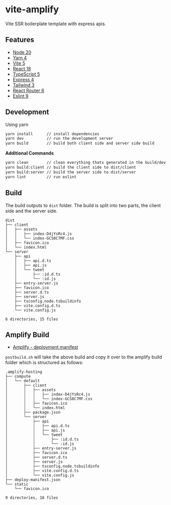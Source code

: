 # vite-amplify

Vite SSR boilerplate template with express apis.

## Features

* [Node 20](https://nodejs.org/en/)
* [Yarn 4](https://yarnpkg.com/)
* [Vite 5](https://vitejs.dev/)
* [React 18](https://reactjs.org/)
* [TypeScript 5](https://www.typescriptlang.org/)
* [Express 4](https://expressjs.com/)
* [Tailwind 3](https://tailwindcss.com/)
* [React Router 6](https://reactrouter.com/)
* [Eslint 9](https://eslint.org/)

## Development

Using yarn
```bash
yarn install      // install dependencies
yarn dev          // run the development server
yarn build        // build both client side and server side build
```

**Additional Commands**

```bash
yarn clean        // clean everything thats generated in the build/dev process
yarn build:client // build the client side to dist/client
yarn build:server // build the server side to dist/server
yarn lint         // run eslint
```

## Build

The build outputs to `dist` folder. The build is split into two parts, the client side and the server side.

```console
dist
├── client
│   ├── assets
│   │   ├── index-D4jYsRc4.js
│   │   └── index-GCS8C7MF.css
│   ├── favicon.ico
│   └── index.html
└── server
    ├── api
    │   ├── api.d.ts
    │   ├── api.js
    │   └── tweet
    │       ├── :id.d.ts
    │       └── :id.js
    ├── entry-server.js
    ├── favicon.ico
    ├── server.d.ts
    ├── server.js
    ├── tsconfig.node.tsbuildinfo
    ├── vite.config.d.ts
    └── vite.config.js

6 directories, 15 files
```

## Amplify Build

* [Amplify - deployment manifest](https://docs.aws.amazon.com/amplify/latest/userguide/deploy-express-server.html)

`postbuild.sh` will take the above build and copy it over to the amplify build folder which is structured as follows:

```console
.amplify-hosting
├── compute
│   └── default
│       ├── client
│       │   ├── assets
│       │   │   ├── index-D4jYsRc4.js
│       │   │   └── index-GCS8C7MF.css
│       │   ├── favicon.ico
│       │   └── index.html
│       ├── package.json
│       └── server
│           ├── api
│           │   ├── api.d.ts
│           │   ├── api.js
│           │   └── tweet
│           │       ├── :id.d.ts
│           │       └── :id.js
│           ├── entry-server.js
│           ├── favicon.ico
│           ├── server.d.ts
│           ├── server.js
│           ├── tsconfig.node.tsbuildinfo
│           ├── vite.config.d.ts
│           └── vite.config.js
├── deploy-manifest.json
└── static
    └── favicon.ico

9 directories, 18 files
```
